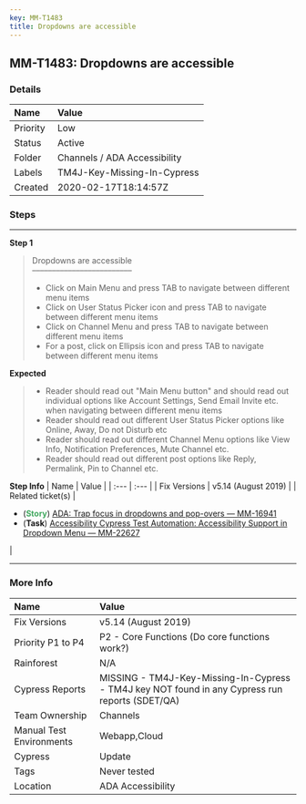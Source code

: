 ```yaml
---
key: MM-T1483
title: Dropdowns are accessible
---
```


## MM-T1483: Dropdowns are accessible

### Details

| Name     | Value                        |
| :------- | :--------------------------- |
| Priority | Low                          |
| Status   | Active                       |
| Folder   | Channels / ADA Accessibility |
| Labels   | TM4J-Key-Missing-In-Cypress  |
| Created  | 2020-02-17T18:14:57Z         |

### Steps

<hr/>

**Step 1**

> <article>Dropdowns are accessible<br>–––––––––––––––––––––––––<ul><li>Click on Main Menu and press TAB to navigate between different menu items</li><li> Click on User Status Picker icon and press TAB to navigate between different menu items</li><li> Click on Channel Menu and press TAB to navigate between different menu items</li><li>For a post, click on Ellipsis icon and press TAB to navigate between different menu items</li></ul></article>

**Expected**

> <article><ul><li>Reader should read out "Main Menu button" and should read out individual options like Account Settings, Send Email Invite etc. when navigating between different menu items</li><li>Reader should read out different User Status Picker options like Online, Away, Do not Disturb etc</li><li>Reader should read out different Channel Menu options like View Info, Notification Preferences, Mute Channel etc.</li><li>Reader should read out different post options like Reply, Permalink, Pin to Channel etc.</li></ul></article>

**Step Info**
| Name | Value |
| :--- | :--- |
| Fix Versions | v5.14 (August 2019) |
| Related ticket(s) | <ul><li>(<strong><span style="color: rgb(65, 168, 95);">Story</span></strong>) <a href="https://mattermost.atlassian.net/browse/MM-16941">ADA: Trap focus in dropdowns and pop-overs — MM-16941</a></li><li>(<strong>Task</strong>) <a href="https://mattermost.atlassian.net/browse/MM-22627">Accessibility Cypress Test Automation: Accessibility Support in Dropdown Menu — MM-22627</a></li></ul> |

<hr/>

### More Info

| Name                     | Value                                                                                           |
| :----------------------- | :---------------------------------------------------------------------------------------------- |
| Fix Versions             | v5.14 (August 2019)                                                                             |
| Priority P1 to P4        | P2 - Core Functions (Do core functions work?)                                                   |
| Rainforest               | N/A                                                                                             |
| Cypress Reports          | MISSING - TM4J-Key-Missing-In-Cypress - TM4J key NOT found in any Cypress run reports (SDET/QA) |
| Team Ownership           | Channels                                                                                        |
| Manual Test Environments | Webapp,Cloud                                                                                    |
| Cypress                  | Update                                                                                          |
| Tags                     | Never tested                                                                                    |
| Location                 | ADA Accessibility                                                                               |
